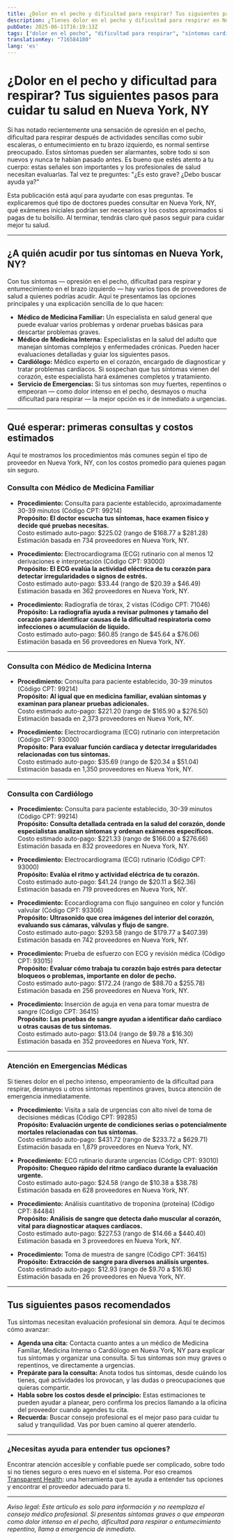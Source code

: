 ```yaml
---
title: ¿Dolor en el pecho y dificultad para respirar? Tus siguientes pasos para cuidar tu salud en Nueva York, NY  
description: ¿Tienes dolor en el pecho y dificultad para respirar en Nueva York, NY? Aprende a quién acudir, qué pruebas podrías necesitar y los costos típicos para guiar tus próximos pasos.  
pubDate: 2025-06-11T16:19:13Z
tags: ["dolor en el pecho", "dificultad para respirar", "síntomas cardíacos", "Nueva York", "cuidado de salud", "costos de proveedores"]
translationKey: "716584180"
lang: 'es'
---
```


# ¿Dolor en el pecho y dificultad para respirar? Tus siguientes pasos para cuidar tu salud en Nueva York, NY

Si has notado recientemente una sensación de opresión en el pecho, dificultad para respirar después de actividades sencillas como subir escaleras, o entumecimiento en tu brazo izquierdo, es normal sentirse preocupado. Estos síntomas pueden ser alarmantes, sobre todo si son nuevos y nunca te habían pasado antes. Es bueno que estés atento a tu cuerpo: estas señales son importantes y los profesionales de salud necesitan evaluarlas. Tal vez te preguntes: "¿Es esto grave? ¿Debo buscar ayuda ya?"

Esta publicación está aquí para ayudarte con esas preguntas. Te explicaremos qué tipo de doctores puedes consultar en Nueva York, NY, qué exámenes iniciales podrían ser necesarios y los costos aproximados si pagas de tu bolsillo. Al terminar, tendrás claro qué pasos seguir para cuidar mejor tu salud.

---

## ¿A quién acudir por tus síntomas en Nueva York, NY?

Con tus síntomas — opresión en el pecho, dificultad para respirar y entumecimiento en el brazo izquierdo — hay varios tipos de proveedores de salud a quienes podrías acudir. Aquí te presentamos las opciones principales y una explicación sencilla de lo que hacen:

- **Médico de Medicina Familiar:** Un especialista en salud general que puede evaluar varios problemas y ordenar pruebas básicas para descartar problemas graves.  
- **Médico de Medicina Interna:** Especialistas en la salud del adulto que manejan síntomas complejos y enfermedades crónicas. Pueden hacer evaluaciones detalladas y guiar los siguientes pasos.  
- **Cardiólogo:** Médico experto en el corazón, encargado de diagnosticar y tratar problemas cardíacos. Si sospechan que tus síntomas vienen del corazón, este especialista hará exámenes completos y tratamiento.  
- **Servicio de Emergencias:** Si tus síntomas son muy fuertes, repentinos o empeoran — como dolor intenso en el pecho, desmayos o mucha dificultad para respirar — la mejor opción es ir de inmediato a urgencias.

---

## Qué esperar: primeras consultas y costos estimados

Aquí te mostramos los procedimientos más comunes según el tipo de proveedor en Nueva York, NY, con los costos promedio para quienes pagan sin seguro.

### Consulta con Médico de Medicina Familiar

- **Procedimiento:** Consulta para paciente establecido, aproximadamente 30-39 minutos (Código CPT: 99214)  
  **Propósito:** **El doctor escucha tus síntomas, hace examen físico y decide qué pruebas necesitas.**  
  Costo estimado auto-pago: $225.02 (rango de $168.77 a $281.28)  
  Estimación basada en 734 proveedores en Nueva York, NY.

- **Procedimiento:** Electrocardiograma (ECG) rutinario con al menos 12 derivaciones e interpretación (Código CPT: 93000)  
  **Propósito:** **El ECG evalúa la actividad eléctrica de tu corazón para detectar irregularidades o signos de estrés.**  
  Costo estimado auto-pago: $33.44 (rango de $20.39 a $46.49)  
  Estimación basada en 362 proveedores en Nueva York, NY.

- **Procedimiento:** Radiografía de tórax, 2 vistas (Código CPT: 71046)  
  **Propósito:** **La radiografía ayuda a revisar pulmones y tamaño del corazón para identificar causas de la dificultad respiratoria como infecciones o acumulación de líquido.**  
  Costo estimado auto-pago: $60.85 (rango de $45.64 a $76.06)  
  Estimación basada en 56 proveedores en Nueva York, NY.

---

### Consulta con Médico de Medicina Interna

- **Procedimiento:** Consulta para paciente establecido, 30-39 minutos (Código CPT: 99214)  
  **Propósito:** **Al igual que en medicina familiar, evalúan síntomas y examinan para planear pruebas adicionales.**  
  Costo estimado auto-pago: $221.20 (rango de $165.90 a $276.50)  
  Estimación basada en 2,373 proveedores en Nueva York, NY.

- **Procedimiento:** Electrocardiograma (ECG) rutinario con interpretación (Código CPT: 93000)  
  **Propósito:** **Para evaluar función cardíaca y detectar irregularidades relacionadas con tus síntomas.**  
  Costo estimado auto-pago: $35.69 (rango de $20.34 a $51.04)  
  Estimación basada en 1,350 proveedores en Nueva York, NY.

---

### Consulta con Cardiólogo

- **Procedimiento:** Consulta para paciente establecido, 30-39 minutos (Código CPT: 99214)  
  **Propósito:** **Consulta detallada centrada en la salud del corazón, donde especialistas analizan síntomas y ordenan exámenes específicos.**  
  Costo estimado auto-pago: $221.33 (rango de $166.00 a $276.66)  
  Estimación basada en 832 proveedores en Nueva York, NY.

- **Procedimiento:** Electrocardiograma (ECG) rutinario (Código CPT: 93000)  
  **Propósito:** **Evalúa el ritmo y actividad eléctrica de tu corazón.**  
  Costo estimado auto-pago: $41.24 (rango de $20.11 a $62.36)  
  Estimación basada en 719 proveedores en Nueva York, NY.

- **Procedimiento:** Ecocardiograma con flujo sanguíneo en color y función valvular (Código CPT: 93306)  
  **Propósito:** **Ultrasonido que crea imágenes del interior del corazón, evaluando sus cámaras, válvulas y flujo de sangre.**  
  Costo estimado auto-pago: $293.58 (rango de $179.77 a $407.39)  
  Estimación basada en 742 proveedores en Nueva York, NY.

- **Procedimiento:** Prueba de esfuerzo con ECG y revisión médica (Código CPT: 93015)  
  **Propósito:** **Evaluar cómo trabaja tu corazón bajo estrés para detectar bloqueos o problemas, importante en dolor de pecho.**  
  Costo estimado auto-pago: $172.24 (rango de $88.70 a $255.78)  
  Estimación basada en 256 proveedores en Nueva York, NY.

- **Procedimiento:** Inserción de aguja en vena para tomar muestra de sangre (Código CPT: 36415)  
  **Propósito:** **Las pruebas de sangre ayudan a identificar daño cardíaco u otras causas de tus síntomas.**  
  Costo estimado auto-pago: $13.04 (rango de $9.78 a $16.30)  
  Estimación basada en 352 proveedores en Nueva York, NY.

---

### Atención en Emergencias Médicas

Si tienes dolor en el pecho intenso, empeoramiento de la dificultad para respirar, desmayos u otros síntomas repentinos graves, busca atención de emergencia inmediatamente.

- **Procedimiento:** Visita a sala de urgencias con alto nivel de toma de decisiones médicas (Código CPT: 99285)  
  **Propósito:** **Evaluación urgente de condiciones serias o potencialmente mortales relacionadas con tus síntomas.**  
  Costo estimado auto-pago: $431.72 (rango de $233.72 a $629.71)  
  Estimación basada en 1,879 proveedores en Nueva York, NY.

- **Procedimiento:** ECG rutinario durante urgencias (Código CPT: 93010)  
  **Propósito:** **Chequeo rápido del ritmo cardíaco durante la evaluación urgente.**  
  Costo estimado auto-pago: $24.58 (rango de $10.38 a $38.78)  
  Estimación basada en 628 proveedores en Nueva York, NY.

- **Procedimiento:** Análisis cuantitativo de troponina (proteína) (Código CPT: 84484)  
  **Propósito:** **Análisis de sangre que detecta daño muscular al corazón, vital para diagnosticar ataques cardíacos.**  
  Costo estimado auto-pago: $227.53 (rango de $14.66 a $440.40)  
  Estimación basada en 3 proveedores en Nueva York, NY.

- **Procedimiento:** Toma de muestra de sangre (Código CPT: 36415)  
  **Propósito:** **Extracción de sangre para diversos análisis urgentes.**  
  Costo estimado auto-pago: $12.93 (rango de $9.70 a $16.16)  
  Estimación basada en 26 proveedores en Nueva York, NY.

---

## Tus siguientes pasos recomendados

Tus síntomas necesitan evaluación profesional sin demora. Aquí te decimos cómo avanzar:

- **Agenda una cita:** Contacta cuanto antes a un médico de Medicina Familiar, Medicina Interna o Cardiólogo en Nueva York, NY para explicar tus síntomas y organizar una consulta. Si tus síntomas son muy graves o repentinos, ve directamente a urgencias.  
- **Prepárate para la consulta:** Anota todos tus síntomas, desde cuándo los tienes, qué actividades los provocan, y las dudas o preocupaciones que quieras compartir.  
- **Habla sobre los costos desde el principio:** Estas estimaciones te pueden ayudar a planear, pero confirma los precios llamando a la oficina del proveedor cuando agendes tu cita.  
- **Recuerda:** Buscar consejo profesional es el mejor paso para cuidar tu salud y tranquilidad. Vas por buen camino al querer atenderlo.

---

### ¿Necesitas ayuda para entender tus opciones?

Encontrar atención accesible y confiable puede ser complicado, sobre todo si no tienes seguro o eres nuevo en el sistema. Por eso creamos [Transparent Health](https://transparenthealth.ai): una herramienta que te ayuda a entender tus opciones y encontrar el proveedor adecuado para ti.

---

*Aviso legal: Este artículo es solo para información y no reemplaza el consejo médico profesional. Si presentas síntomas graves o que empeoran como dolor intenso en el pecho, dificultad para respirar o entumecimiento repentino, llama a emergencia de inmediato.*